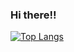 ### Hi there!!


[![Top Langs](https://github-readme-stats.vercel.app/api/top-langs/?username=pritisolanki&langs_count=8&layout=compact&theme=tokyonight)](https://github.com/pritisolanki/github-readme-stats)

